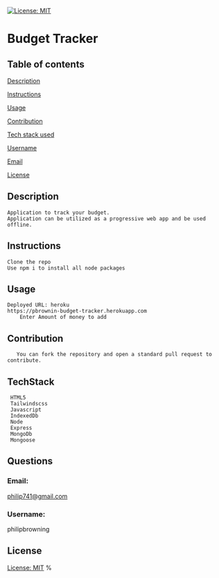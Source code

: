 [![License: MIT](https://img.shields.io/badge/License-MIT-yellow.svg)](https://opensource.org/licenses/MIT)
   # Budget Tracker
   ## Table of contents     
[Description](#description)

[Instructions](#instructions)

[Usage](#usage)

[Contribution](#contribution)

[Tech stack used](#TechStack)

[Username](#username)

[Email](#email)

[License](#license)

   ## Description
    Application to track your budget. 
    Application can be utilized as a progressive web app and be used offline.   
   ## Instructions
    Clone the repo
    Use npm i to install all node packages 
   ## Usage
    Deployed URL: heroku 
    https://pbrownin-budget-tracker.herokuapp.com
        Enter Amount of money to add
   ## Contribution
       You can fork the repository and open a standard pull request to contribute.
   ## TechStack
     HTML5
     Tailwindscss
     Javascript
     IndexedDb
     Node
     Express
     MongoDb
     Mongoose
   
   ## Questions
   ### Email:
   philip741@gmail.com
   ### Username:
   philipbrowning
   ## License
   [License: MIT](https://opensource.org/licenses/MIT)
  %                   
